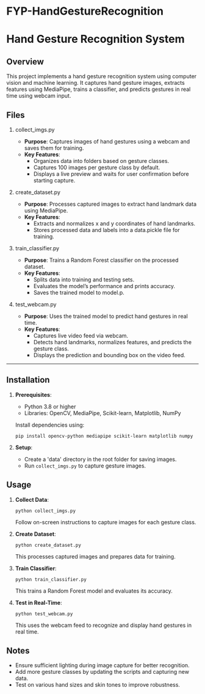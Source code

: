 # FYP-HandGestureRecognition


Hand Gesture Recognition System
===============================

Overview
--------
This project implements a hand gesture recognition system using computer vision and machine learning.
It captures hand gesture images, extracts features using MediaPipe, trains a classifier, and predicts 
gestures in real time using webcam input.

Files
-----
1. collect_imgs.py
   - **Purpose**: Captures images of hand gestures using a webcam and saves them for training.
   - **Key Features**:
     - Organizes data into folders based on gesture classes.
     - Captures 100 images per gesture class by default.
     - Displays a live preview and waits for user confirmation before starting capture.

2. create_dataset.py
   - **Purpose**: Processes captured images to extract hand landmark data using MediaPipe.
   - **Key Features**:
     - Extracts and normalizes x and y coordinates of hand landmarks.
     - Stores processed data and labels into a data.pickle file for training.

3. train_classifier.py
   - **Purpose**: Trains a Random Forest classifier on the processed dataset.
   - **Key Features**:
     - Splits data into training and testing sets.
     - Evaluates the model’s performance and prints accuracy.
     - Saves the trained model to model.p.

4. test_webcam.py
   - **Purpose**: Uses the trained model to predict hand gestures in real time.
   - **Key Features**:
     - Captures live video feed via webcam.
     - Detects hand landmarks, normalizes features, and predicts the gesture class.
     - Displays the prediction and bounding box on the video feed.

--------------------------------------------------------------------------

Installation
------------
1. **Prerequisites**:
   - Python 3.8 or higher
   - Libraries: OpenCV, MediaPipe, Scikit-learn, Matplotlib, NumPy

   Install dependencies using:
   ```
   pip install opencv-python mediapipe scikit-learn matplotlib numpy
   ```

2. **Setup**:
   - Create a 'data' directory in the root folder for saving images.
   - Run `collect_imgs.py` to capture gesture images.

Usage
-----
1. **Collect Data**:
   ```
   python collect_imgs.py
   ```
   Follow on-screen instructions to capture images for each gesture class.

2. **Create Dataset**:
   ```
   python create_dataset.py
   ```
   This processes captured images and prepares data for training.

3. **Train Classifier**:
   ```
   python train_classifier.py
   ```
   This trains a Random Forest model and evaluates its accuracy.

4. **Test in Real-Time**:
   ```
   python test_webcam.py
   ```
   This uses the webcam feed to recognize and display hand gestures in real time.

Notes
-----
- Ensure sufficient lighting during image capture for better recognition.
- Add more gesture classes by updating the scripts and capturing new data.
- Test on various hand sizes and skin tones to improve robustness.
